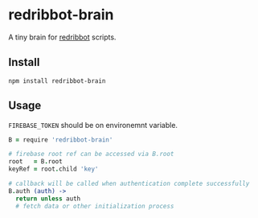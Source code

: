 # redribbot-brain

A tiny brain for [redribbot](https://github.com/redribbon/redribbot) scripts.

## Install

```
npm install redribbot-brain
```

## Usage

`FIREBASE_TOKEN` should be on environemnt variable.

```coffee
B = require 'redribbot-brain'

# firebase root ref can be accessed via B.root
root   = B.root
keyRef = root.child 'key'

# callback will be called when authentication complete successfully
B.auth (auth) ->
  return unless auth
  # fetch data or other initialization process
```
